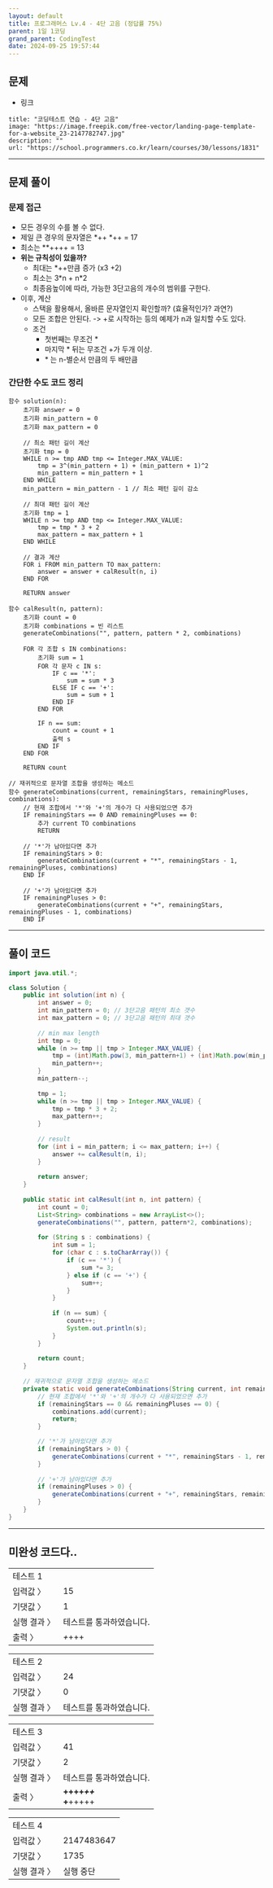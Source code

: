 ```yaml
---
layout: default
title: 프로그래머스 Lv.4 - 4단 고음 (정답률 75%)
parent: 1일 1코딩
grand_parent: CodingTest
date: 2024-09-25 19:57:44
---
```


## 문제
- 링크
```embed
title: "코딩테스트 연습 - 4단 고음"
image: "https://image.freepik.com/free-vector/landing-page-template-for-a-website_23-2147782747.jpg"
description: ""
url: "https://school.programmers.co.kr/learn/courses/30/lessons/1831"
```
---
## 문제 풀이
### 문제 접근
- 모든 경우의 수를 볼 수 없다.
- 제일 큰 경우의 문자열은
	\*++ \*++ = 17
- 최소는 
	\*\*++++ = 13
- **위는 규칙성이 있을까?**
	- 최대는 \*++만큼 증가 (x3 +2)
	- 최소는 3\*n + n\*2
	- 최종음높이에 따라, 가능한 3단고음의 개수의 범위를 구한다.
- 이후, 계산
	- 스택을 활용해서, 올바른 문자열인지 확인할까? (효율적인가? 과연?)
	- 모든 조합은 안된다. -> +로 시작하는 등의 예제가 n과 일치할 수도 있다.
	- 조건
		- 첫번째는 무조건 \*
		- 마지막 \* 뒤는 무조건 +가 두개 이상.
		- \* 는 n-별순서 만큼의 두 배만큼 
### 간단한 수도 코드 정리
```pseudocode
함수 solution(n):
    초기화 answer = 0
    초기화 min_pattern = 0
    초기화 max_pattern = 0
    
    // 최소 패턴 길이 계산
    초기화 tmp = 0
    WHILE n >= tmp AND tmp <= Integer.MAX_VALUE:
        tmp = 3^(min_pattern + 1) + (min_pattern + 1)^2
        min_pattern = min_pattern + 1
    END WHILE
    min_pattern = min_pattern - 1 // 최소 패턴 길이 감소

    // 최대 패턴 길이 계산
    초기화 tmp = 1
    WHILE n >= tmp AND tmp <= Integer.MAX_VALUE:
        tmp = tmp * 3 + 2
        max_pattern = max_pattern + 1
    END WHILE
    
    // 결과 계산
    FOR i FROM min_pattern TO max_pattern:
        answer = answer + calResult(n, i)
    END FOR
    
    RETURN answer

함수 calResult(n, pattern):
    초기화 count = 0
    초기화 combinations = 빈 리스트
    generateCombinations("", pattern, pattern * 2, combinations)

    FOR 각 조합 s IN combinations:
        초기화 sum = 1
        FOR 각 문자 c IN s:
            IF c == '*':
                sum = sum * 3
            ELSE IF c == '+':
                sum = sum + 1
            END IF
        END FOR
        
        IF n == sum:
            count = count + 1
            출력 s
        END IF
    END FOR
    
    RETURN count

// 재귀적으로 문자열 조합을 생성하는 메소드
함수 generateCombinations(current, remainingStars, remainingPluses, combinations):
    // 현재 조합에서 '*'와 '+'의 개수가 다 사용되었으면 추가
    IF remainingStars == 0 AND remainingPluses == 0:
        추가 current TO combinations
        RETURN

    // '*'가 남아있다면 추가
    IF remainingStars > 0:
        generateCombinations(current + "*", remainingStars - 1, remainingPluses, combinations)
    END IF
    
    // '+'가 남아있다면 추가
    IF remainingPluses > 0:
        generateCombinations(current + "+", remainingStars, remainingPluses - 1, combinations)
    END IF

```

---
## 풀이 코드
```java
import java.util.*;

class Solution {
    public int solution(int n) {
        int answer = 0;
        int min_pattern = 0; // 3단고음 패턴의 최소 갯수
        int max_pattern = 0; // 3단고음 패턴의 최대 갯수
        
        // min max length
        int tmp = 0;
        while (n >= tmp || tmp > Integer.MAX_VALUE) {
            tmp = (int)Math.pow(3, min_pattern+1) + (int)Math.pow(min_pattern+1, 2);
            min_pattern++;
        }
        min_pattern--;
        
        tmp = 1;
        while (n >= tmp || tmp > Integer.MAX_VALUE) {
            tmp = tmp * 3 + 2;
            max_pattern++;
        }
        
        // result
        for (int i = min_pattern; i <= max_pattern; i++) {
            answer += calResult(n, i);
        }
        
        return answer;
    }
    
    public static int calResult(int n, int pattern) {
        int count = 0;
        List<String> combinations = new ArrayList<>();
        generateCombinations("", pattern, pattern*2, combinations);
        
        for (String s : combinations) {
            int sum = 1;
            for (char c : s.toCharArray()) {
                if (c == '*') {
                    sum *= 3;
                } else if (c == '+') {
                    sum++;
                }
            }
            
            if (n == sum) {
                count++;
                System.out.println(s);
            }
        }
        
        return count;
    }
    
    // 재귀적으로 문자열 조합을 생성하는 메소드
    private static void generateCombinations(String current, int remainingStars, int remainingPluses, List<String> combinations) {
        // 현재 조합에서 '*'와 '+'의 개수가 다 사용되었으면 추가
        if (remainingStars == 0 && remainingPluses == 0) {
            combinations.add(current);
            return;
        }

        // '*'가 남아있다면 추가
        if (remainingStars > 0) {
            generateCombinations(current + "*", remainingStars - 1, remainingPluses, combinations);
        }
        
        // '+'가 남아있다면 추가
        if (remainingPluses > 0) {
            generateCombinations(current + "+", remainingStars, remainingPluses - 1, combinations);
        }
    }
}
```

---
## 미완성 코드다.. 
|   |   |
|---|---|
|테스트 1|   |
|입력값 〉|15|
|기댓값 〉|1|
|실행 결과 〉|테스트를 통과하였습니다.|
|출력 〉|*+*+++|

|   |   |
|---|---|
|테스트 2|   |
|입력값 〉|24|
|기댓값 〉|0|
|실행 결과 〉|테스트를 통과하였습니다.|

|   |   |
|---|---|
|테스트 3|   |
|입력값 〉|41|
|기댓값 〉|2|
|실행 결과 〉|테스트를 통과하였습니다.|
|출력 〉|**++++*++  <br>*+**+++++|

|   |   |
|---|---|
|테스트 4|   |
|입력값 〉|2147483647|
|기댓값 〉|1735|
|실행 결과 〉|실행 중단|
